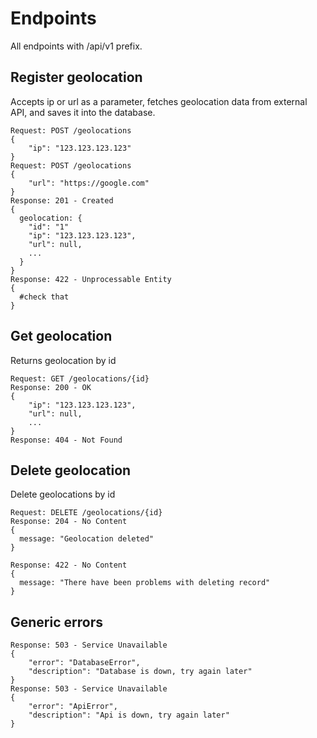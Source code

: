 # Endpoints

All endpoints with /api/v1 prefix.

## Register geolocation

Accepts ip or url as a parameter, fetches geolocation data from external API,
and saves it into the database.

```
Request: POST /geolocations
{
    "ip": "123.123.123.123"
}
Request: POST /geolocations
{
    "url": "https://google.com"
}
Response: 201 - Created
{
  geolocation: {
    "id": "1"
    "ip": "123.123.123.123",
    "url": null,
    ...
  }
}
Response: 422 - Unprocessable Entity
{
  #check that
}
```

## Get geolocation

Returns geolocation by id

```
Request: GET /geolocations/{id}
Response: 200 - OK
{
    "ip": "123.123.123.123",
    "url": null,
    ...
}
Response: 404 - Not Found
```

## Delete geolocation

Delete geolocations by id

```
Request: DELETE /geolocations/{id}
Response: 204 - No Content
{
  message: "Geolocation deleted"
}

Response: 422 - No Content
{
  message: "There have been problems with deleting record"
}
```

## Generic errors

```
Response: 503 - Service Unavailable
{
    "error": "DatabaseError",
    "description": "Database is down, try again later"
}
Response: 503 - Service Unavailable
{
    "error": "ApiError",
    "description": "Api is down, try again later"
}
```
